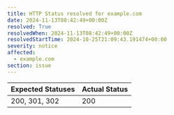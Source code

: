 ```yaml
---
title: HTTP Status resolved for example.com
date: 2024-11-13T08:42:49+00:00Z
resolved: True
resolvedWhen: 2024-11-13T08:42:49+00:00Z
resolvedStartTime: 2024-10-25T21:09:43.191474+00:00
severity: notice
affected:
  - example.com
section: issue
---
```


| Expected Statuses | Actual Status  |
|-------------------|----------------|
| 200, 301, 302 | 200 |
